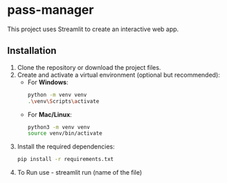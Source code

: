 # pass-manager
This project uses Streamlit to create an interactive web app.

## Installation

1. Clone the repository or download the project files.
2. Create and activate a virtual environment (optional but recommended):
   - For **Windows**:
     ```bash
     python -m venv venv
     .\venv\Scripts\activate
     ```
   - For **Mac/Linux**:
     ```bash
     python3 -m venv venv
     source venv/bin/activate
     ```
3. Install the required dependencies:
   ```bash
   pip install -r requirements.txt

4. To Run use - streamlit run (name of the file)
